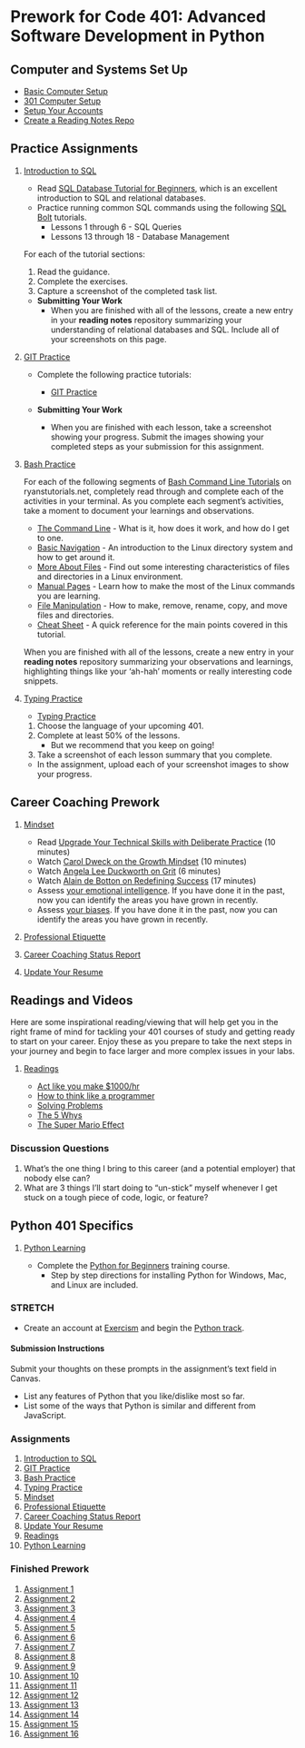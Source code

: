 # Prework for Code 401: Advanced Software Development in Python

## Computer and Systems Set Up

- [Basic Computer Setup](https://codefellows.github.io/setup-guide)
- [301 Computer Setup](https://codefellows.github.io/setup-guide/code-301/)
- [Setup Your Accounts](https://codefellows.github.io/common_curriculum/prework/setup-your-accounts)
- [Create a Reading Notes Repo](https://codefellows.github.io/common_curriculum/prework/setup-readings)

## Practice Assignments

1. [Introduction to SQL](https://codefellows.github.io/common_curriculum/prework/SQL)

   - Read [SQL Database Tutorial for Beginners](https://www.computer-pdf.com/3-sql-database-tutorial-for-beginners), which is an excellent introduction to SQL and relational databases.
   - Practice running common SQL commands using the following [SQL Bolt](https://sqlbolt.com/) tutorials.
     - Lessons 1 through 6 - SQL Queries
     - Lessons 13 through 18 - Database Management

   For each of the tutorial sections:

   1. Read the guidance.
   2. Complete the exercises.
   3. Capture a screenshot of the completed task list.

   - **Submitting Your Work**
       - When you are finished with all of the lessons, create a new entry in your **reading notes** repository summarizing your understanding of relational databases and SQL. Include all of your screenshots on this page.

2. [GIT Practice](https://codefellows.github.io/common_curriculum/prework/git)

   - Complete the following practice tutorials:

      - [GIT Practice](https://learngitbranching.js.org/)

   - **Submitting Your Work**
      - When you are finished with each lesson, take a screenshot showing your progress. Submit the images showing your completed steps as your submission for this assignment.

3. [Bash Practice](https://codefellows.github.io/common_curriculum/prework/terminal)

   For each of the following segments of [Bash Command Line Tutorials](https://ryanstutorials.net/linuxtutorial/) on ryanstutorials.net, completely read through and complete each of the activities in your terminal. As you complete each segment’s activities, take a moment to document your learnings and observations.

   - [The Command Line](https://ryanstutorials.net/linuxtutorial/commandline.php) - What is it, how does it work, and how do I get to one.
   - [Basic Navigation](https://ryanstutorials.net/linuxtutorial/navigation.php) - An introduction to the Linux directory system and how to get around it.
   - [More About Files](https://ryanstutorials.net/linuxtutorial/aboutfiles.php) - Find out some interesting characteristics of files and directories in a Linux environment.
   - [Manual Pages](https://ryanstutorials.net/linuxtutorial/manual.php) - Learn how to make the most of the Linux commands you are learning.
   - [File Manipulation](https://ryanstutorials.net/linuxtutorial/filemanipulation.php) - How to make, remove, rename, copy, and move files and directories.
   - [Cheat Sheet](https://ryanstutorials.net/linuxtutorial/cheatsheet.php) - A quick reference for the main points covered in this tutorial.

   When you are finished with all of the lessons, create a new entry in your **reading notes** repository summarizing your observations and learnings, highlighting things like your ‘ah-hah’ moments or really interesting code snippets.

4. [Typing Practice](https://codefellows.github.io/common_curriculum/prework/typing)

   - [Typing Practice](https://typing.io/lessons)

   1. Choose the language of your upcoming 401.
   2. Complete at least 50% of the lessons.
      - But we recommend that you keep on going!
   3. Take a screenshot of each lesson summary that you complete.

   - In the assignment, upload each of your screenshot images to show your progress.

## Career Coaching Prework

1. [Mindset](https://codefellows.github.io/common_curriculum/career_coaching/401/prework/mindset)

   - Read [Upgrade Your Technical Skills with Deliberate Practice](https://web.archive.org/web/20160616225417/http://www.happybearsoftware.com/upgrade-your-technical-skills-with-deliberate-practice) (10 minutes)
   - Watch [Carol Dweck on the Growth Mindset](https://www.ted.com/talks/carol_dweck_the_power_of_believing_that_you_can_improve?language=en) (10 minutes)
   - Watch [Angela Lee Duckworth on Grit](https://www.ted.com/talks/angela_lee_duckworth_grit_the_power_of_passion_and_perseverance) (6 minutes)
   - Watch [Alain de Botton on Redefining Success](https://www.ted.com/talks/alain_de_botton_a_kinder_gentler_philosophy_of_success) (17 minutes)
   - Assess [your emotional intelligence](/common_curriculum/career_coaching/201/emotional-intelligence-assessment.html). If you have done it in the past, now you can identify the areas you have grown in recently.
   - Assess [your biases](/common_curriculum/career_coaching/301/bias-assessment.html). If you have done it in the past, now you can identify the areas you have grown in recently.

2. [Professional Etiquette](https://codefellows.github.io/common_curriculum/career_coaching/401/prework/professional-etiquette)

3. [Career Coaching Status Report](https://codefellows.github.io/common_curriculum/career_coaching/401/prework/status-report)
4. [Update Your Resume](https://codefellows.github.io/common_curriculum/career_coaching/401/prework/update-your-resume)

## Readings and Videos

Here are some inspirational reading/viewing that will help get you in the right frame of mind for tackling your 401 courses of study and getting ready to start on your career. Enjoy these as you prepare to take the next steps in your journey and begin to face larger and more complex issues in your labs.

1. [Readings](https://codefellows.github.io/common_curriculum/prework/engineering-readings)

   - [Act like you make $1000/hr](https://anthony-moore.medium.com/pretend-your-time-is-worth-1-000-hour-and-youll-become-100x-more-productive-6ab2302b8e8c)
   - [How to think like a programmer](https://medium.freecodecamp.org/how-to-think-like-a-programmer-lessons-in-problem-solving-d1d8bf1de7d2)
   - [Solving Problems](https://simpleprogrammer.com/solving-problems-breaking-it-down/)
   - [The 5 Whys](https://www.mindtools.com/pages/article/newTMC_5W.htm)
   - [The Super Mario Effect](https://www.youtube.com/watch?v=9vJRopau0g0)

### Discussion Questions

1. What’s the one thing I bring to this career (and a potential employer) that nobody else can?
2. What are 3 things I’ll start doing to “un-stick” myself whenever I get stuck on a tough piece of code, logic, or feature?

## Python 401 Specifics

1. [Python Learning](https://codefellows.github.io/code-401-python-guide/curriculum/prework/python-learning)

   - Complete the [Python for Beginners](https://learn.microsoft.com/en-us/training/paths/beginner-python/) training course.
     - Step by step directions for installing Python for Windows, Mac, and Linux are included.

### STRETCH

   - Create an account at [Exercism](https://exercism.org) and begin the [Python track](https://exercism.org/tracks/python).

#### Submission Instructions

Submit your thoughts on these prompts in the assignment’s text field in Canvas.

- List any features of Python that you like/dislike most so far.
- List some of the ways that Python is similar and different from JavaScript.

### Assignments

1. [Introduction to SQL](https://codefellows.github.io/common_curriculum/prework/SQL)
2. [GIT Practice](https://codefellows.github.io/common_curriculum/prework/git)
3. [Bash Practice](https://codefellows.github.io/common_curriculum/prework/terminal)
4. [Typing Practice](https://codefellows.github.io/common_curriculum/prework/typing)
5. [Mindset](https://codefellows.github.io/common_curriculum/career_coaching/401/prework/mindset)
6. [Professional Etiquette](https://codefellows.github.io/common_curriculum/career_coaching/401/prework/professional-etiquette)
7. [Career Coaching Status Report](https://codefellows.github.io/common_curriculum/career_coaching/401/prework/status-report)
8. [Update Your Resume](https://codefellows.github.io/common_curriculum/career_coaching/401/prework/update-your-resume)
9. [Readings](https://codefellows.github.io/common_curriculum/prework/engineering-readings)
10. [Python Learning](https://codefellows.github.io/code-401-python-guide/curriculum/prework/python-learning)




### Finished Prework

1. [Assignment 1](prework/Assignment1.md)
2. [Assignment 2](prework/Assignment2.md)
3. [Assignment 3](prework/Assignment3.md)
4. [Assignment 4](prework/Assignment4.md)
5. [Assignment 5](prework/Assignment5.md)
6. [Assignment 6](prework/Assignment6.md)
7. [Assignment 7](prework/Assignment7.md)
8. [Assignment 8](prework/Assignment8.md)
9. [Assignment 9](prework/Assignment9.md)
10. [Assignment 10](prework/Assignment10.md)
11. [Assignment 11](prework/Assignment11.md)
12. [Assignment 12](prework/Assignment12.md)
13. [Assignment 13](prework/Assignment13.md)
14. [Assignment 14](prework/Assignment14.md)
15. [Assignment 15](prework/Assignment15.md)
16. [Assignment 16](prework/Assignment16.md)
